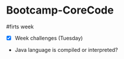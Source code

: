 # Bootcamp-CoreCode

#firts week
- [x] Week challenges (Tuesday)
- Java language is compiled or interpreted?
